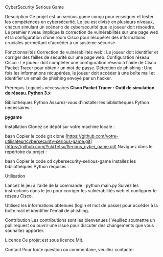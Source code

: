 CyberSecurity Serious Game

Description
Ce projet est un serious game conçu pour enseigner et tester les compétences en cybersécurité. Le jeu est divisé en plusieurs niveaux, chacun simulant un scénario de cybersécurité que le joueur doit résoudre.
Le premier niveau implique la correction de vulnérabilités sur une page web et la configuration d'une room Cisco pour récupérer des informations cruciales permettant d'accéder à un système sécurisé.

Fonctionnalités
Correction de vulnérabilités web : Le joueur doit identifier et corriger des failles de sécurité sur une page web.
Configuration réseau Cisco : Le joueur doit compléter une configuration réseau à l'aide de Cisco Packet Tracer pour obtenir un mot de passe.
Détection de phishing : Une fois les informations récupérées, le joueur doit accéder à une boîte mail et identifier un email de phishing envoyé par un hacker.

Prérequis
Logiciels nécessaires
**Cisco Packet Tracer : Outil de simulation de réseau.
Python 3.x**

Bibliothèques Python
Assurez-vous d'installer les bibliothèques Python nécessaires :

**pygame**

Installation
Clonez ce dépôt sur votre machine locale :

bash
Copier le code
git clone [https://github.com/votre-utilisateur/cybersecurity-serious-game.git](https://github.com/YukiTetsu/Serious_cyber_game.git)
Naviguez dans le répertoire du projet :

bash
Copier le code
cd cybersecurity-serious-game
Installez les bibliothèques Python requises :


Utilisation

Lancez le jeu à l'aide de la commande :
python main.py
Suivez les instructions dans le jeu pour corriger les vulnérabilités web et configurer le réseau Cisco.

Utilisez les informations obtenues (login et mot de passe) pour accéder à la boîte mail et identifier l'email de phishing.

Contribution
Les contributions sont les bienvenues ! Veuillez soumettre un pull request ou ouvrir une issue pour discuter des changements que vous souhaitez apporter.

Licence
Ce projet est sous licence Mit.

Contact
Pour toute question ou commentaire, veuillez contacter 

